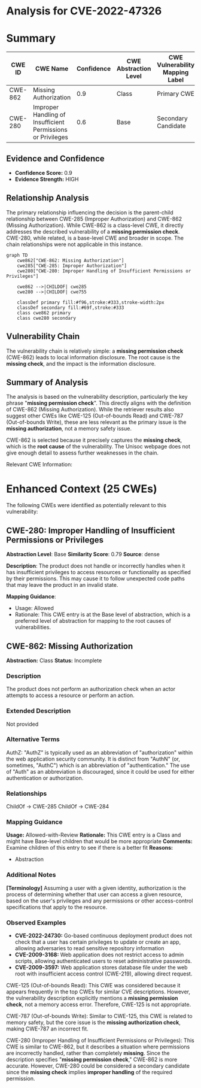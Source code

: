 # Analysis for CVE-2022-47326

# Summary
| CWE ID | CWE Name | Confidence | CWE Abstraction Level | CWE Vulnerability Mapping Label | CWE-Vulnerability Mapping Notes |
|---|---|---|---|---|---|
| CWE-862 | Missing Authorization | 0.9 | Class | Primary CWE | Allowed-with-Review |
| CWE-280 | Improper Handling of Insufficient Permissions or Privileges | 0.6 | Base | Secondary Candidate | Allowed |

## Evidence and Confidence

*   **Confidence Score:** 0.9
*   **Evidence Strength:** HIGH

## Relationship Analysis
The primary relationship influencing the decision is the parent-child relationship between CWE-285 (Improper Authorization) and CWE-862 (Missing Authorization). While CWE-862 is a class-level CWE, it directly addresses the described vulnerability of a **missing permission check**. CWE-280, while related, is a base-level CWE and broader in scope. The chain relationships were not applicable in this instance.

```mermaid
graph TD
    cwe862["CWE-862: Missing Authorization"]
    cwe285["CWE-285: Improper Authorization"]
    cwe280["CWE-280: Improper Handling of Insufficient Permissions or Privileges"]

    cwe862 -->|CHILDOF| cwe285
    cwe280 -->|CHILDOF| cwe755

    classDef primary fill:#f96,stroke:#333,stroke-width:2px
    classDef secondary fill:#69f,stroke:#333
    class cwe862 primary
    class cwe280 secondary
```

## Vulnerability Chain
The vulnerability chain is relatively simple: a **missing permission check** (CWE-862) leads to local information disclosure. The root cause is the **missing check**, and the impact is the information disclosure.

## Summary of Analysis
The analysis is based on the vulnerability description, particularly the key phrase "**missing permission check**". This directly aligns with the definition of CWE-862 (Missing Authorization). While the retriever results also suggest other CWEs like CWE-125 (Out-of-bounds Read) and CWE-787 (Out-of-bounds Write), these are less relevant as the primary issue is the **missing authorization**, not a memory safety issue.

CWE-862 is selected because it precisely captures the **missing check**, which is the **root cause** of the vulnerability. The Unisoc webpage does not give enough detail to assess further weaknesses in the chain.

Relevant CWE Information:

# Enhanced Context (25 CWEs)
The following CWEs were identified as potentially relevant to this vulnerability:

## CWE-280: Improper Handling of Insufficient Permissions or Privileges 
**Abstraction Level**: Base
**Similarity Score**: 0.79
**Source**: dense

**Description**:
The product does not handle or incorrectly handles when it has insufficient privileges to access resources or functionality as specified by their permissions. This may cause it to follow unexpected code paths that may leave the product in an invalid state.

**Mapping Guidance**:
- Usage: Allowed
- Rationale: This CWE entry is at the Base level of abstraction, which is a preferred level of abstraction for mapping to the root causes of vulnerabilities.

## CWE-862: Missing Authorization
**Abstraction:** Class
**Status:** Incomplete

### Description
The product does not perform an authorization check when an actor attempts to access a resource or perform an action.

### Extended Description
Not provided

### Alternative Terms
AuthZ: "AuthZ" is typically used as an abbreviation of "authorization" within the web application security community. It is distinct from "AuthN" (or, sometimes, "AuthC") which is an abbreviation of "authentication." The use of "Auth" as an abbreviation is discouraged, since it could be used for either authentication or authorization.

### Relationships
ChildOf -> CWE-285
ChildOf -> CWE-284

### Mapping Guidance
**Usage:** Allowed-with-Review
**Rationale:** This CWE entry is a Class and might have Base-level children that would be more appropriate
**Comments:** Examine children of this entry to see if there is a better fit
**Reasons:**
- Abstraction

### Additional Notes
**[Terminology]** Assuming a user with a given identity, authorization is the process of determining whether that user can access a given resource, based on the user's privileges and any permissions or other access-control specifications that apply to the resource.

### Observed Examples
- **CVE-2022-24730:** Go-based continuous deployment product does not check that a user has certain privileges to update or create an app, allowing adversaries to read sensitive repository information
- **CVE-2009-3168:** Web application does not restrict access to admin scripts, allowing authenticated users to reset administrative passwords.
- **CVE-2009-3597:** Web application stores database file under the web root with insufficient access control (CWE-219), allowing direct request.

CWE-125 (Out-of-bounds Read): This CWE was considered because it appears frequently in the top CWEs for similar CVE descriptions. However, the vulnerability description explicitly mentions a **missing permission check**, not a memory access error. Therefore, CWE-125 is not appropriate.

CWE-787 (Out-of-bounds Write): Similar to CWE-125, this CWE is related to memory safety, but the core issue is the **missing authorization check**, making CWE-787 an incorrect fit.

CWE-280 (Improper Handling of Insufficient Permissions or Privileges): This CWE is similar to CWE-862, but it describes a situation where permissions are incorrectly handled, rather than completely **missing**. Since the description specifies "**missing permission check**," CWE-862 is more accurate. However, CWE-280 could be considered a secondary candidate since the **missing check** implies **improper handling** of the required permission.
